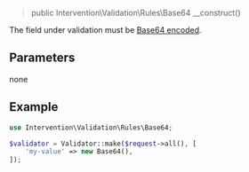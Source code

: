 > public Intervention\Validation\Rules\Base64 __construct()

The field under validation must be [Base64 encoded](https://en.wikipedia.org/wiki/Base64).

## Parameters

none

## Example

```php
use Intervention\Validation\Rules\Base64;

$validator = Validator::make($request->all(), [
    'my-value' => new Base64(),
]);
```
